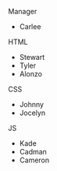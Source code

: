 Manager
- Carlee

HTML 
- Stewart
- Tyler
- Alonzo

CSS
- Johnny
- Jocelyn

JS
- Kade
- Cadman
- Cameron
